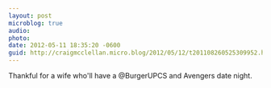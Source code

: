 ```yaml
---
layout: post
microblog: true
audio: 
photo: 
date: 2012-05-11 18:35:20 -0600
guid: http://craigmcclellan.micro.blog/2012/05/12/t201108260525309952.html
---
```

Thankful for a wife who'll have a @BurgerUPCS and Avengers date night.
